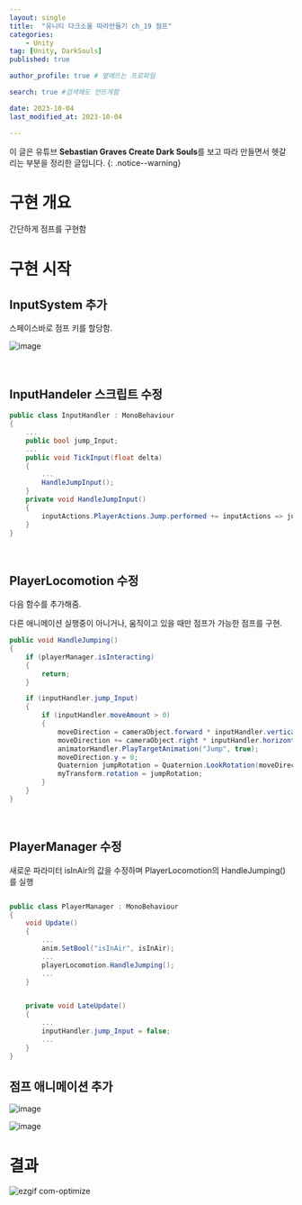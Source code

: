 ```yaml
---
layout: single
title:  "유니티 다크소울 따라만들기 ch_19 점프"
categories: 
    - Unity
tag: [Unity, DarkSouls]
published: true

author_profile: true # 옆에뜨는 프로파일

search: true #검색해도 안뜨게함

date: 2023-10-04
last_modified_at: 2023-10-04

---
```


이 글은 유튜브 **Sebastian Graves Create Dark Souls**를 보고 따라 만들면서 헷갈리는 부분을 정리한 글입니다.
{: .notice--warning}


# 구현 개요
간단하게 점프를 구현함

# 구현 시작

## InputSystem 추가

스페이스바로 점프 키를 할당함.

![image](https://github.com/novicehog/comments/assets/131991619/107eedba-5f7d-4273-8200-4b93df539f45)

<br>

## InputHandeler 스크립트 수정

```c#
public class InputHandler : MonoBehaviour
{
    ...
    public bool jump_Input;
    ...
    public void TickInput(float delta)
    {
        ...
        HandleJumpInput();
    }
    private void HandleJumpInput()
    {
        inputActions.PlayerActions.Jump.performed += inputActions => jump_Input = true;
    }
}

```

<br>

## PlayerLocomotion 수정

다음 함수를 추가해줌.

다른 애니메이션 실행중이 아니거나, 움직이고 있을 때만 점프가 가능한 점프를 구현.

```c#
public void HandleJumping()
{
    if (playerManager.isInteracting)
    {
        return;
    }

    if (inputHandler.jump_Input)
    {
        if (inputHandler.moveAmount > 0)
        {
            moveDirection = cameraObject.forward * inputHandler.vertical;
            moveDirection += cameraObject.right * inputHandler.horizontal;
            animatorHandler.PlayTargetAnimation("Jump", true);
            moveDirection.y = 0;
            Quaternion jumpRotation = Quaternion.LookRotation(moveDirection);
            myTransform.rotation = jumpRotation;
        }
    }
}
```

<br>

## PlayerManager 수정

새로운 파라미터 isInAir의 값을 수정하며 
PlayerLocomotion의 HandleJumping()를 실행

```c#

public class PlayerManager : MonoBehaviour
{
    void Update()
    {
        ...
        anim.SetBool("isInAir", isInAir);
        ...
        playerLocomotion.HandleJumping();
        ...
    }


    private void LateUpdate()
    {
        ...
        inputHandler.jump_Input = false;
        ...
    }
}

```

## 점프 애니메이션 추가


![image](https://github.com/novicehog/comments/assets/131991619/a774687d-f91c-44cb-93cd-698fb4b1cda6)


![image](https://github.com/novicehog/comments/assets/131991619/8fba31e3-c1a9-4f70-a646-81b56b8dce86)


# 결과

![ezgif com-optimize](https://github.com/novicehog/comments/assets/131991619/6ba83e2c-a08d-4ef6-8dcb-30d8ad508706)